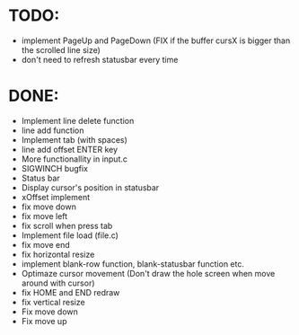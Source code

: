 TODO:
=====
- implement PageUp and PageDown (FIX if the buffer cursX is bigger than the scrolled line size)
- don't need to refresh statusbar every time

DONE:
=====
- Implement line delete function
- line add function
- Implement tab (with spaces)
- line add offset ENTER key
- More functionallity in input.c
- SIGWINCH bugfix
- Status bar
- Display cursor's position in statusbar
- xOffset implement
- fix move down
- fix move left
- fix scroll when press tab
- Implement file load (file.c)
- fix move end
- fix horizontal resize
- implement blank-row function, blank-statusbar function etc.
- Optimaze cursor movement (Don't draw the hole screen when move around with cursor)
- fix HOME and END redraw
- fix vertical resize
- Fix move down
- Fix move up
